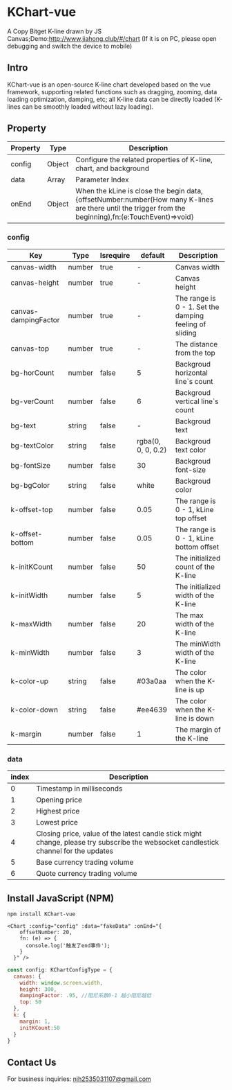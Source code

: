 # KChart-vue
A Copy Bitget K-line drawn by JS Canvas;Demo:http://www.jiahong.club/#/chart (If it is on PC, please open debugging and switch the device to mobile)

## Intro
KChart-vue is an open-source K-line chart developed based on the vue framework, supporting related functions such as dragging, zooming, data loading optimization, damping, etc; all K-line data can be directly loaded (K-lines can be smoothly loaded without lazy loading).

## Property

| Property | Type   | Description                                                                                                                                           |
| -------- | ------ | ----------------------------------------------------------------------------------------------------------------------------------------------------- |
| config   | Object | Configure the related properties of K-line, chart, and background                                                                                     |
| data     | Array  | Parameter Index                                                                                                                                       |
| onEnd    | Object | When the kLine is close the begin data,{offsetNumber:number(How many K-lines are there until the trigger from the beginning),fn:(e:TouchEvent)=>void} |

### config

| Key                  | Type   | Isrequire | default            | Description                                            |
| -------------------- | ------ | --------- | ------------------ | ------------------------------------------------------ |
| canvas-width         | number | true      | -                  | Canvas width                                           |
| canvas-height        | number | true      | -                  | Canvas height                                          |
| canvas-dampingFactor | number | true      | -                  | The range is 0 - 1. Set the damping feeling of sliding |
| canvas-top           | number | true      | -                  | The distance from the top                              |
| bg-horCount          | number | false     | 5                  | Backgroud horizontal line`s count                      |
| bg-verCount          | number | false     | 6                  | Backgroud vertical line`s count                        |
| bg-text              | string | false     | -                  | Backgroud text                                         |
| bg-textColor         | string | false     | rgba(0, 0, 0, 0.2) | Backgroud text color                                   |
| bg-fontSize          | number | false     | 30                 | Backgroud font-size                                    |
| bg-bgColor           | string | false     | white              | Backgroud color                                        |
| k-offset-top         | number | false     | 0.05               | The range is 0 - 1, kLine top offset                   |
| k-offset-bottom      | number | false     | 0.05               | The range is 0 - 1, kLine bottom offset                |
| k-initKCount         | number | false     | 50                 | The initialized count of the K-line                    |
| k-initWidth          | number | false     | 5                  | The initialized width of the K-line                    |
| k-maxWidth           | number | false     | 20                 | The max width of the K-line                            |
| k-minWidth           | number | false     | 3                  | The minWidth width of the K-line                       |
| k-color-up           | string | false     | #03a0aa            | The color when the K-line is up                        |
| k-color-down         | string | false     | #ee4639            | The color when the K-line is down                      |
| k-margin             | number | false     | 1                  | The margin of the K-line                               |

### data

| index | Description                                                                                                                          |
| ----- | ------------------------------------------------------------------------------------------------------------------------------------ |
| 0     | Timestamp in milliseconds                                                                                                            |
| 1     | Opening price                                                                                                                        |
| 2     | Highest price                                                                                                                        |
| 3     | Lowest price                                                                                                                         |
| 4     | Closing price, value of the latest candle stick might change, please try subscribe the websocket candlestick channel for the updates |
| 5     | Base currency trading volume                                                                                                         |
| 6     | Quote currency trading volume                                                                                                        |

## Install JavaScript (NPM)

```shell
npm install KChart-vue
```

```Vue
<Chart :config="config" :data="fakeData" :onEnd="{
    offsetNumber: 20,
    fn: (e) => {
      console.log('触发了end事件');
    }
  }" />
```

```Javascript
const config: KChartConfigType = {
  canvas: {
    width: window.screen.width,
    height: 300,
    dampingFactor: .95, //阻尼系数0-1 越小阻尼越低
    top: 50
  },
  k: {
    margin: 1,
    initKCount:50
  }
}
```

## Contact Us

For business inquiries: njh2535031107@gmail.com
